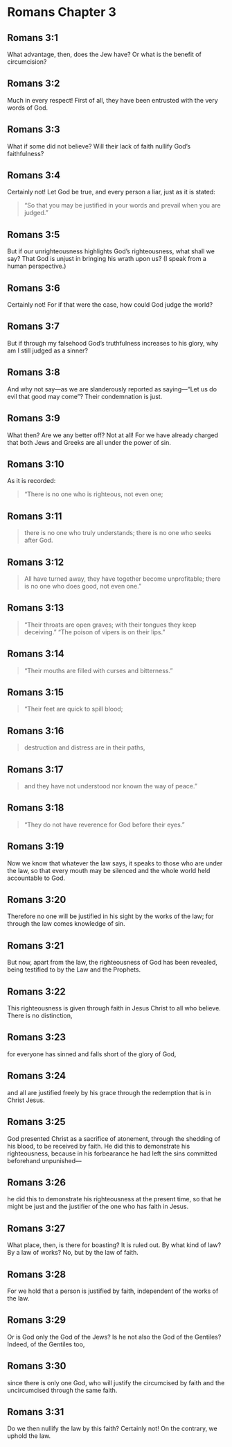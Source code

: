 # Romans Chapter 3

## Romans 3:1

What advantage, then, does the Jew have? Or what is the benefit of circumcision?

## Romans 3:2

Much in every respect! First of all, they have been entrusted with the very words of God.

## Romans 3:3

What if some did not believe? Will their lack of faith nullify God’s faithfulness?

## Romans 3:4

Certainly not! Let God be true, and every person a liar, just as it is stated:

> “So that you may be justified in your words
> and prevail when you are judged.”

## Romans 3:5

But if our unrighteousness highlights God’s righteousness, what shall we say? That God is unjust in bringing his wrath upon us? (I speak from a human perspective.)

## Romans 3:6

Certainly not! For if that were the case, how could God judge the world?

## Romans 3:7

But if through my falsehood God’s truthfulness increases to his glory, why am I still judged as a sinner?

## Romans 3:8

And why not say—as we are slanderously reported as saying—“Let us do evil that good may come”? Their condemnation is just.

## Romans 3:9

What then? Are we any better off? Not at all! For we have already charged that both Jews and Greeks are all under the power of sin.

## Romans 3:10

As it is recorded:

> “There is no one who is righteous, not even one;

## Romans 3:11

> there is no one who truly understands;
> there is no one who seeks after God.

## Romans 3:12

> All have turned away, they have together become unprofitable;
> there is no one who does good,
> not even one.”

## Romans 3:13

> “Their throats are open graves;
> with their tongues they keep deceiving.”
> “The poison of vipers is on their lips.”

## Romans 3:14

> “Their mouths are filled with curses and bitterness.”

## Romans 3:15

> “Their feet are quick to spill blood;

## Romans 3:16

> destruction and distress are in their paths,

## Romans 3:17

> and they have not understood nor known the way of peace.”

## Romans 3:18

> “They do not have reverence for God before their eyes.”

## Romans 3:19

Now we know that whatever the law says, it speaks to those who are under the law, so that every mouth may be silenced and the whole world held accountable to God.

## Romans 3:20

Therefore no one will be justified in his sight by the works of the law; for through the law comes knowledge of sin.

## Romans 3:21

But now, apart from the law, the righteousness of God has been revealed, being testified to by the Law and the Prophets.

## Romans 3:22

This righteousness is given through faith in Jesus Christ to all who believe. There is no distinction,

## Romans 3:23

for everyone has sinned and falls short of the glory of God,

## Romans 3:24

and all are justified freely by his grace through the redemption that is in Christ Jesus.

## Romans 3:25

God presented Christ as a sacrifice of atonement, through the shedding of his blood, to be received by faith. He did this to demonstrate his righteousness, because in his forbearance he had left the sins committed beforehand unpunished—

## Romans 3:26

he did this to demonstrate his righteousness at the present time, so that he might be just and the justifier of the one who has faith in Jesus.

## Romans 3:27

What place, then, is there for boasting? It is ruled out. By what kind of law? By a law of works? No, but by the law of faith.

## Romans 3:28

For we hold that a person is justified by faith, independent of the works of the law.

## Romans 3:29

Or is God only the God of the Jews? Is he not also the God of the Gentiles? Indeed, of the Gentiles too,

## Romans 3:30

since there is only one God, who will justify the circumcised by faith and the uncircumcised through the same faith.

## Romans 3:31

Do we then nullify the law by this faith? Certainly not! On the contrary, we uphold the law.
